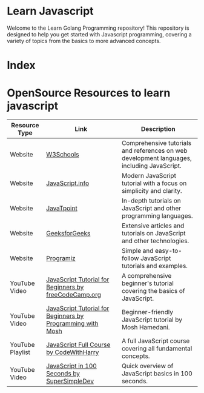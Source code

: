 # Learn Javascript 
Welcome to the Learn Golang Programming repository! This repository is designed to help you get started
with Javascript programming, covering a variety of topics from the basics to more advanced concepts.

# Index

# OpenSource Resources to learn javascript 

| Resource Type | Link | Description |
|---------------|------|-------------|
| Website | [W3Schools](https://www.w3schools.com/js/) | Comprehensive tutorials and references on web development languages, including JavaScript. |
| Website | [JavaScript.info](https://javascript.info/) | Modern JavaScript tutorial with a focus on simplicity and clarity. |
| Website | [JavaTpoint](https://www.javatpoint.com/javascript-tutorial) | In-depth tutorials on JavaScript and other programming languages. |
| Website | [GeeksforGeeks](https://www.geeksforgeeks.org/javascript/) | Extensive articles and tutorials on JavaScript and other technologies. |
| Website | [Programiz](https://www.programiz.com/javascript) | Simple and easy-to-follow JavaScript tutorials and examples. |
| YouTube Video | [JavaScript Tutorial for Beginners by freeCodeCamp.org](https://www.youtube.com/watch?v=3PHXvlpOkf4&ab_channel=freeCodeCamp.org) | A comprehensive beginner's tutorial covering the basics of JavaScript. |
| YouTube Video | [JavaScript Tutorial for Beginners by Programming with Mosh](https://www.youtube.com/watch?v=lI1ae4REbFM) | Beginner-friendly JavaScript tutorial by Mosh Hamedani. |
| YouTube Playlist | [JavaScript Full Course by CodeWithHarry](https://www.youtube.com/playlist?list=PLu0W_9lII9ahR1blWXxgSlL4y9iQBnLpR) | A full JavaScript course covering all fundamental concepts. |
| YouTube Video | [JavaScript in 100 Seconds by SuperSimpleDev](https://www.youtube.com/watch?v=EerdGm-ehJQ&ab_channel=SuperSimpleDev) | Quick overview of JavaScript basics in 100 seconds. |

